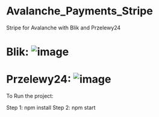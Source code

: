 # Avalanche_Payments_Stripe
Stripe for Avalanche with Blik and Przelewy24

# Blik: ![image](https://github.com/Roh0611/Avalanche_Payments_Stripe/assets/128521324/bd032424-f6ce-47a4-92a2-252c71e22ee6)

# Przelewy24: ![image](https://github.com/Roh0611/Avalanche_Payments_Stripe/assets/128521324/57a59e1b-09d8-4cca-9771-607f2b21961b)

To Run the project:

Step 1: npm install
Step 2: npm start
